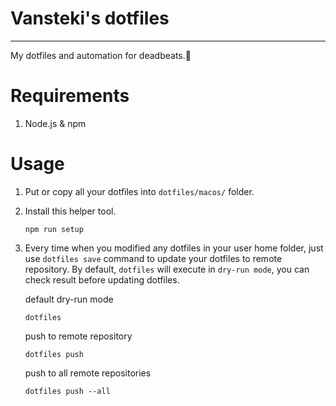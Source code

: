 # Vansteki's dotfiles
---

My dotfiles and automation for deadbeats.🍤

# Requirements

1. Node.js & npm

# Usage
 
1. Put or copy all your dotfiles into `dotfiles/macos/` folder.

2. Install this helper tool.
    ```
    npm run setup
    ```

3. Every time when you modified any dotfiles in your user home folder, just use `dotfiles save` command to update your dotfiles to remote repository. 
   By default, `dotfiles` will execute in `dry-run mode`, you can check result before updating dotfiles.
    
    default dry-run mode 
    ```
    dotfiles
    ``` 
    
    push to remote repository
    ```
    dotfiles push
    ```
   
    push to all remote repositories
    ```
    dotfiles push --all
    ```
